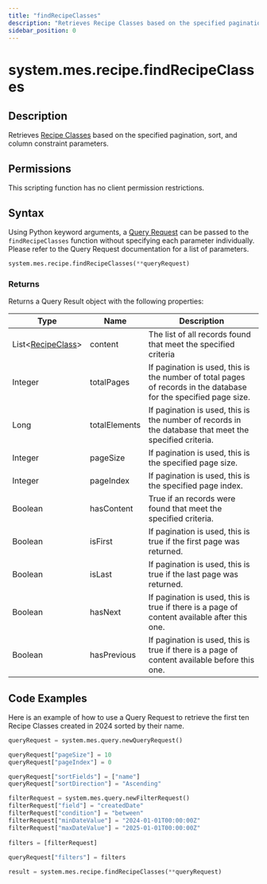 ```yaml
---
title: "findRecipeClasses"
description: "Retrieves Recipe Classes based on the specified pagination, sort, and column constraint parameters."
sidebar_position: 0
---
```


# system.mes.recipe.findRecipeClasses

## Description

Retrieves [Recipe Classes](../../data-model/recipe-model/recipe-class.md) based on the specified pagination, sort, and column constraint parameters.

## Permissions

This scripting function has no client permission restrictions.

## Syntax
Using Python keyword arguments, a [Query Request](./query-request.md) can be passed to the `findRecipeClasses` function
without specifying each parameter individually. Please refer to the Query Request documentation for a list of parameters.
```python
system.mes.recipe.findRecipeClasses(**queryRequest)
```

### Returns

Returns a Query Result object with the following properties:

| Type                                                                  | Name          | Description                                                                                                      |
|-----------------------------------------------------------------------| ------------- | ---------------------------------------------------------------------------------------------------------------- |
| List\<[RecipeClass](../../data-model/recipe-model/recipe-class.md)> | content       | The list of all records found that meet the specified criteria                                                   |
| Integer                                                               | totalPages    | If pagination is used, this is the number of total pages of records in the database for the specified page size. |
| Long                                                                  | totalElements | If pagination is used, this is the number of records in the database that meet the specified criteria.           |
| Integer                                                               | pageSize      | If pagination is used, this is the specified page size.                                                          |
| Integer                                                               | pageIndex     | If pagination is used, this is the specified page index.                                                         |
| Boolean                                                               | hasContent    | True if an records were found that meet the specified criteria.                                                  |
| Boolean                                                               | isFirst       | If pagination is used, this is true if the first page was returned.                                              |
| Boolean                                                               | isLast        | If pagination is used, this is true if the last page was returned.                                               |
| Boolean                                                               | hasNext       | If pagination is used, this is true if there is a page of content available after this one.                      |
| Boolean                                                               | hasPrevious   | If pagination is used, this is true if there is a page of content available before this one.                     |

## Code Examples

Here is an example of how to use a Query Request to retrieve the first ten Recipe Classes created in 2024 sorted by their name.


```python
queryRequest = system.mes.query.newQueryRequest()  

queryRequest["pageSize"] = 10
queryRequest["pageIndex"] = 0

queryRequest["sortFields"] = ["name"]
queryRequest["sortDirection"] = "Ascending"

filterRequest = system.mes.query.newFilterRequest()  
filterRequest["field"] = "createdDate"  
filterRequest["condition"] = "between"  
filterRequest["minDateValue"] = "2024-01-01T00:00:00Z"
filterRequest["maxDateValue"] = "2025-01-01T00:00:00Z"
    
filters = [filterRequest]  
  
queryRequest["filters"] = filters  

result = system.mes.recipe.findRecipeClasses(**queryRequest)
```

